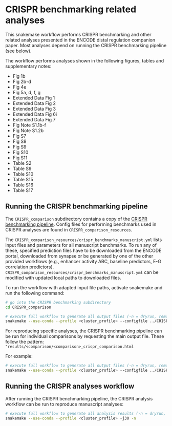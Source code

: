 # CRISPR benchmarking related analyses
This snakemake workflow performs CRISPR benchmarking and other related analyses presented in the
ENCODE distal regulation companion paper. Most analyses depend on running the CRISPR benchmarking
pipeline (see below).

The workflow performs analyses shown in the following figures, tables and supplementary notes:
- Fig 1b
- Fig 2b-d
- Fig 4e
- Fig 5a, d, f, g
- Extended Data Fig 1
- Extended Data Fig 2
- Extended Data Fig 3
- Extended Data Fig 6i
- Extended Data Fig 7
- Fig Note S1.1b-f
- Fig Note S1.2b
- Fig S7
- Fig S8
- Fig S9
- Fig S10
- Fig S11
- Table S2
- Table S9
- Table S10
- Table S15
- Table S16
- Table S17

## Running the CRISPR benchmarking pipeline
The `CRISPR_comparison` subdirectory contains a copy of the
[CRISPR benchmarking pipeline](https://github.com/EngreitzLab/CRISPR_comparison). Config
files for performing benchmarks used in CRISPR analyses are found in `CRISPR_comparison_resources`.

The `CRISPR_comparison_resources/crispr_benchmarks_manuscript.yml` lists input files and parameters
for all manuscript benchmarks. To run any of these, specified prediction files have to be downloaded
from the ENCODE portal, downloaded from synapse or be generated by one of the other provided
workflows (e.g., enhancer activity ABC, baseline predictors, E-G correlation predictors).
`CRISPR_comparison_resources/crispr_benchmarks_manuscript.yml` can be modified with updated local
paths to downloaded files.

To run the workflow with adapted input file paths, activate snakemake and run the following command:
```sh
# go into the CRISPR benchmarking subdirectory
cd CRISPR_comparison

# execute full workflow to generate all output files (-n = dryrun, remove to execute workflow)
snakemake --use-conda --profile <cluster_profile> --configfile ../CRISPR_comparison_resources/crispr_benchmarks_manuscript.yml -j28 -n
```

For reproducing specific analyses, the CRISPR benchmarking pipeline can be run for individual
comparisons by requesting the main output file. These follow the pattern:
`"results/<comparison/<comparison>_crispr_comparison.html`

For example:
```sh
# execute full workflow to generate all output files (-n = dryrun, remove to execute workflow)
snakemake --use-conda --profile <cluster_profile> --configfile ../CRISPR_comparison_resources/crispr_benchmarks_manuscript.yml results/MainPredictors/MainPredictors_crispr_comparison.html -j2 -n
```

## Running the CRISPR analyses workflow
After running the CRISPR benchmarking pipeline, the CRISPR analysis workflow can be run to reproduce
manuscript analyses:
```sh
# execute full workflow to generate all analysis results (-n = dryrun, remove to execute workflow)
snakemake --use-conda --profile <cluster_profile> -j30 -n
```
